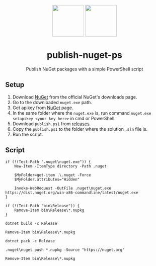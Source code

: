 <p align="center">
	<img src="http://upload.wikimedia.org/wikipedia/commons/thumb/2/25/NuGet_project_logo.svg/364px-NuGet_project_logo.svg.png" width="100px;" height="100px" />
	<img top="20px" src="https://3.bp.blogspot.com/-a7jPVdFk9Hw/W_XeTJX6JyI/AAAAAAAAC2c/HCtxP0wSSs0wEMKJOYq7pivEJaSVin92gCLcBGAs/s1600/powershell.png" width="100px;" height="100px" />
</p>

<h1 align="center">publish-nuget-ps</h1>
<p align="center">Publish NuGet packages with a simple PowerShell script</p>


## Setup

1. Download [NuGet](https://www.nuget.org/downloads) from the official NuGet's downloads page.
2. Go to the downloaded `nuget.exe` path.
3. Get apikey from [NuGet](https://www.nuget.org/account/apikeys) page.
4. In the same folder where the `nuget.exe` is, run command `nuget.exe setapikey <your key here>` in cmd or PowerShell.
5. Download `publish.ps1` from [releases](https://github.com/emimontesdeoca/nuget-publish-ps/releases).
6. Copy the `publish.ps1` to the folder where the solution `.sln` file is.
7. Run the script.

## Script

```
if (!(Test-Path ".nuget\nuget.exe")) {
	New-Item -ItemType directory -Path .nuget
	
	$MyFolder=get-item .\.nuget -Force
	$MyFolder.attributes="Hidden"
	
	Invoke-WebRequest -OutFile .nuget\nuget.exe https://dist.nuget.org/win-x86-commandline/latest/nuget.exe
}

if (!(Test-Path "bin\Release")) {
	Remove-Item bin\Release\*.nupkg
}

dotnet build -c Release

Remove-Item bin\Release\*.nupkg

dotnet pack -c Release

.nuget\nuget push *.nupkg -Source "https://nuget.org"

Remove-Item bin\Release\*.nupkg
```
